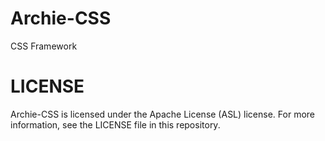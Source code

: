 # Archie-CSS
CSS Framework

# LICENSE
Archie-CSS is licensed under the Apache License (ASL) license. For more information, see the LICENSE file in this repository.
